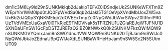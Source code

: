 dm1lc3M6Ly9ld29nSUNKMklqb2dJaklpTEFvZ0lDSndjeUk2SUNKeWFXTm9ZWEprYm1WM0lpd0tJQ0FpWVdSa0lqb2dJakl5TG1OeVpXVndMbUoxZW5vaUxBb2dJQ0p3YjNKMElqb2dOVEExTmpZc0NpQWdJbWxrSWpvZ0ltRmlPR0UzTVdVMExUaGxaV0l0TkRjeE9TMDVNak5sTFRZNU1UZGlaREJqWTJFNU1DSXNDaUFnSW1GcFpDSTZJREFzQ2lBZ0ltNWxkQ0k2SUNKMFkzQWlMQW9nSUNKMGVYQmxJam9nSW01dmJtVWlMQW9nSUNKb2IzTjBJam9nSWlJc0NpQWdJbkJoZEdnaU9pQWlJaXdLSUNBaWRHeHpJam9nSW5Sc2N5SUtmUT09
